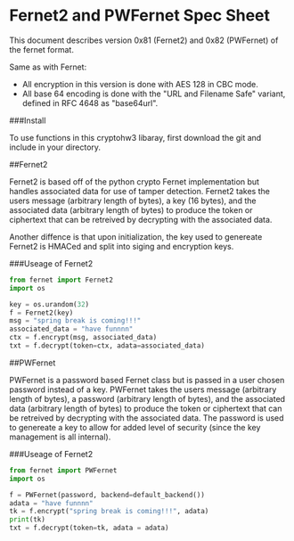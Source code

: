 # Fernet2 and PWFernet Spec Sheet

This document describes version 0x81 (Fernet2) and 0x82 (PWFernet) of the fernet format.

Same as with Fernet:

- All encryption in this version is done with AES 128 in CBC mode.
- All base 64 encoding is done with the "URL and Filename Safe" variant, defined in RFC 4648 as "base64url".

###Install

To use functions in this cryptohw3 libaray, first download the git and include in your directory.

##Fernet2 

Fernet2 is based off of the python crypto Fernet implementation but handles associated data for use of tamper detection. Fernet2 takes the users message (arbitrary length of bytes), a key (16 bytes), and the associated data (arbitrary length of bytes) to produce the token or ciphertext that can be retreived by decrypting with the associated data. 

Another diffence is that upon initialization, the key used to genereate Fernet2 is HMACed and split into siging and encryption keys. 


###Useage of Fernet2
 
```python
from fernet import Fernet2
import os

key = os.urandom(32)
f = Fernet2(key)
msg = "spring break is coming!!!"
associated_data = "have funnnn"
ctx = f.encrypt(msg, associated_data)
txt = f.decrypt(token=ctx, adata=associated_data)
```

##PWFernet

PWFernet is a password based Fernet class but is passed in a user chosen password instead of a key. PWFernet takes the users message (arbitrary length of bytes), a password (arbitrary length of bytes),  and the associated data (arbitrary length of bytes) to produce the token or ciphertext that can be retreived by decrypting with the associated data. The password is used to genereate a key to allow for added level of security (since the key management is all internal).

###Useage of Fernet2
 
```python
from fernet import PWFernet
import os

f = PWFernet(password, backend=default_backend())
adata = "have funnnn"
tk = f.encrypt("spring break is coming!!!", adata)
print(tk)
txt = f.decrypt(token=tk, adata = adata)
```

<!--Inspired by [link](http://tomdoc.org),-->
<!-- **bold** -->
<!-- *italics* —-->

<!--code: ```css-->
<!--a.button.star{-->
<!--  ...-->
<!--}-->
<!--a.button.star.stars-given{-->
<!--  ...-->
<!--}-->
<!--a.button.star.disabled{-->
<!--  ...-->
<!--}-->
<!--```-->


<!--1. Buttons-->
<!--  1.1 Form Buttons-->
<!--    1.1.1 Generic form button-->
<!--    1.1.2 Special form button-->
<!--  1.2 Social buttons-->
<!--  1.3 Miscelaneous buttons-->



